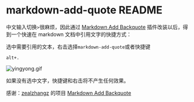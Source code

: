 # markdown-add-quote README

中文输入切换`>`很麻烦，因此通过 [Markdown Add Backquote](https://marketplace.visualstudio.com/items?itemName=zealzhangz.markdown-add-backquote) 插件改装以后，得到一个快速在 markdown 文档中引用文字的快捷方式：

选中需要引用的文本，右击选择`markdown-add-quote`或者快捷键
```
alt+.
```
![yingyong.gif](https://img-1259210397.cos.ap-guangzhou.myqcloud.com/yingyong.gif)

如果没有选中文字，快捷键和右击将不产生任何效果。

感谢：[zealzhangz](https://github.com/zealzhangz?tab=repositories) 的项目 [Markdown Add Backquote](https://marketplace.visualstudio.com/items?itemName=zealzhangz.markdown-add-backquote)

